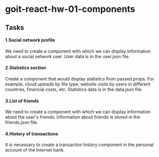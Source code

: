 # goit-react-hw-01-components

## Tasks

#### 1.Social network profile
We need to create a <Profile> component with which we can display information about a social network user. User data is in the user.json file.

#### 2.Statistics section
Create a <Statistics> component that would display statistics from passed props. For example, cloud uploads by file type, website visits by users in different countries, financial costs, etc. Statistics data is in the data.json file.

#### 3.List of friends
We need to create a <FriendList> component with which we can display information about the user's friends. Information about friends is stored in the friends.json file.

#### 4.History of transactions
It is necessary to create a transaction history component in the personal account of the Internet bank.

